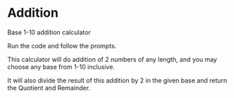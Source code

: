 # Addition
Base 1-10 addition calculator

Run the code and follow the prompts.

This calculator will do addition of 2 numbers of any length, and you may choose any base from 1-10 inclusive.

It will also divide the result of this addition by 2 in the given base and return the Quotient and Remainder.



